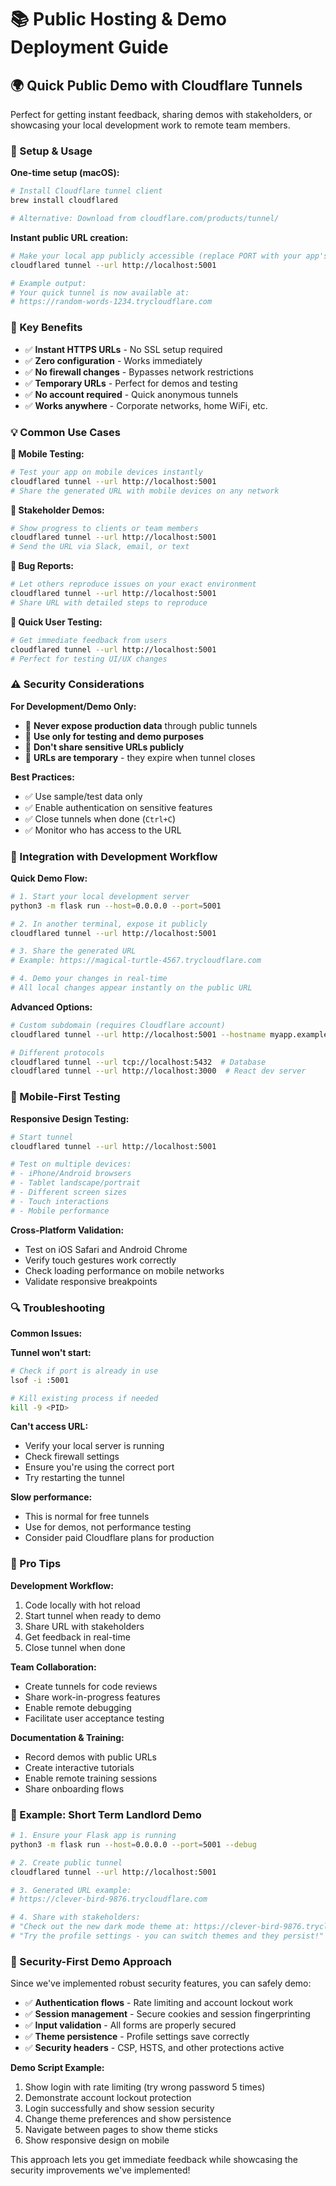 # 📚 Public Hosting & Demo Deployment Guide

## 🌍 Quick Public Demo with Cloudflare Tunnels

Perfect for getting instant feedback, sharing demos with stakeholders, or showcasing your local development work to remote team members.

### 🔧 Setup & Usage

**One-time setup (macOS):**
```bash
# Install Cloudflare tunnel client
brew install cloudflared

# Alternative: Download from cloudflare.com/products/tunnel/
```

**Instant public URL creation:**
```bash
# Make your local app publicly accessible (replace PORT with your app's port)
cloudflared tunnel --url http://localhost:5001

# Example output:
# Your quick tunnel is now available at:
# https://random-words-1234.trycloudflare.com
```

### 🚀 Key Benefits

- ✅ **Instant HTTPS URLs** - No SSL setup required
- ✅ **Zero configuration** - Works immediately 
- ✅ **No firewall changes** - Bypasses network restrictions
- ✅ **Temporary URLs** - Perfect for demos and testing
- ✅ **No account required** - Quick anonymous tunnels
- ✅ **Works anywhere** - Corporate networks, home WiFi, etc.

### 💡 Common Use Cases

**📱 Mobile Testing:**
```bash
# Test your app on mobile devices instantly
cloudflared tunnel --url http://localhost:5001
# Share the generated URL with mobile devices on any network
```

**👥 Stakeholder Demos:**
```bash
# Show progress to clients or team members
cloudflared tunnel --url http://localhost:5001
# Send the URL via Slack, email, or text
```

**🐛 Bug Reports:**
```bash
# Let others reproduce issues on your exact environment
cloudflared tunnel --url http://localhost:5001
# Share URL with detailed steps to reproduce
```

**🎯 Quick User Testing:**
```bash
# Get immediate feedback from users
cloudflared tunnel --url http://localhost:5001
# Perfect for testing UI/UX changes
```

### ⚠️ Security Considerations

**For Development/Demo Only:**
- 🚨 **Never expose production data** through public tunnels
- 🚨 **Use only for testing and demo purposes**
- 🚨 **Don't share sensitive URLs publicly**
- 🚨 **URLs are temporary** - they expire when tunnel closes

**Best Practices:**
- ✅ Use sample/test data only
- ✅ Enable authentication on sensitive features
- ✅ Close tunnels when done (`Ctrl+C`)
- ✅ Monitor who has access to the URL

### 🔄 Integration with Development Workflow

**Quick Demo Flow:**
```bash
# 1. Start your local development server
python3 -m flask run --host=0.0.0.0 --port=5001

# 2. In another terminal, expose it publicly
cloudflared tunnel --url http://localhost:5001

# 3. Share the generated URL
# Example: https://magical-turtle-4567.trycloudflare.com

# 4. Demo your changes in real-time
# All local changes appear instantly on the public URL
```

**Advanced Options:**
```bash
# Custom subdomain (requires Cloudflare account)
cloudflared tunnel --url http://localhost:5001 --hostname myapp.example.com

# Different protocols
cloudflared tunnel --url tcp://localhost:5432  # Database
cloudflared tunnel --url http://localhost:3000  # React dev server
```

### 📱 Mobile-First Testing

**Responsive Design Testing:**
```bash
# Start tunnel
cloudflared tunnel --url http://localhost:5001

# Test on multiple devices:
# - iPhone/Android browsers
# - Tablet landscape/portrait
# - Different screen sizes
# - Touch interactions
# - Mobile performance
```

**Cross-Platform Validation:**
- Test on iOS Safari and Android Chrome
- Verify touch gestures work correctly
- Check loading performance on mobile networks
- Validate responsive breakpoints

### 🔍 Troubleshooting

**Common Issues:**

**Tunnel won't start:**
```bash
# Check if port is already in use
lsof -i :5001

# Kill existing process if needed
kill -9 <PID>
```

**Can't access URL:**
- Verify your local server is running
- Check firewall settings
- Ensure you're using the correct port
- Try restarting the tunnel

**Slow performance:**
- This is normal for free tunnels
- Use for demos, not performance testing
- Consider paid Cloudflare plans for production

### 🌟 Pro Tips

**Development Workflow:**
1. Code locally with hot reload
2. Start tunnel when ready to demo
3. Share URL with stakeholders
4. Get feedback in real-time
5. Close tunnel when done

**Team Collaboration:**
- Create tunnels for code reviews
- Share work-in-progress features
- Enable remote debugging
- Facilitate user acceptance testing

**Documentation & Training:**
- Record demos with public URLs
- Create interactive tutorials
- Enable remote training sessions
- Share onboarding flows

### 🎯 Example: Short Term Landlord Demo

```bash
# 1. Ensure your Flask app is running
python3 -m flask run --host=0.0.0.0 --port=5001 --debug

# 2. Create public tunnel
cloudflared tunnel --url http://localhost:5001

# 3. Generated URL example:
# https://clever-bird-9876.trycloudflare.com

# 4. Share with stakeholders:
# "Check out the new dark mode theme at: https://clever-bird-9876.trycloudflare.com"
# "Try the profile settings - you can switch themes and they persist!"
```

### 🔐 Security-First Demo Approach

Since we've implemented robust security features, you can safely demo:

- ✅ **Authentication flows** - Rate limiting and account lockout work
- ✅ **Session management** - Secure cookies and session fingerprinting
- ✅ **Input validation** - All forms are properly secured
- ✅ **Theme persistence** - Profile settings save correctly
- ✅ **Security headers** - CSP, HSTS, and other protections active

**Demo Script Example:**
1. Show login with rate limiting (try wrong password 5 times)
2. Demonstrate account lockout protection
3. Login successfully and show session security
4. Change theme preferences and show persistence
5. Navigate between pages to show theme sticks
6. Show responsive design on mobile

This approach lets you get immediate feedback while showcasing the security improvements we've implemented!